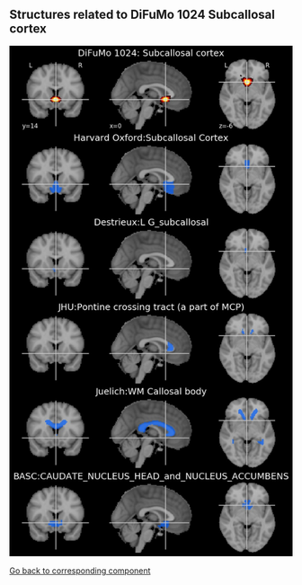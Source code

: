


## Structures related to DiFuMo 1024 Subcallosal cortex

![717](717.jpg "Structures related to DiFuMo 1024 Subcallosal cortex")

[Go back to corresponding component](https://parietal-inria.github.io/DiFuMo/1024/html/717.html)